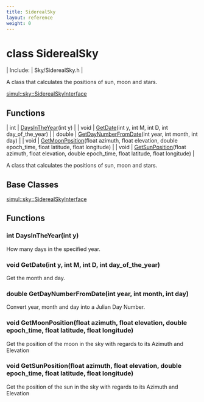 ```yaml
---
title: SiderealSky
layout: reference
weight: 0
---
```

class SiderealSky
===

| Include: | Sky/SiderealSky.h |

A class that calculates the positions of sun, moon and stars.
  

[simul::sky::SiderealSkyInterface](siderealskyinterface)

Functions
---

| int | [DaysInTheYear](#DaysInTheYear)(int y) |
| void | [GetDate](#GetDate)(int y, int M, int D, int day_of_the_year) |
| double | [GetDayNumberFromDate](#GetDayNumberFromDate)(int year, int month, int day) |
| void | [GetMoonPosition](#GetMoonPosition)(float azimuth, float elevation, double epoch_time, float latitude, float longitude) |
| void | [GetSunPosition](#GetSunPosition)(float azimuth, float elevation, double epoch_time, float latitude, float longitude) |

A class that calculates the positions of sun, moon and stars.
  


Base Classes
---
[simul::sky::SiderealSkyInterface](siderealskyinterface)

Functions
---

### <a name="DaysInTheYear"/>int DaysInTheYear(int y)
How many days in the specified year.

### <a name="GetDate"/>void GetDate(int y, int M, int D, int day_of_the_year)
Get the month and day.

### <a name="GetDayNumberFromDate"/>double GetDayNumberFromDate(int year, int month, int day)
Convert year, month and day into a Julian Day Number.

### <a name="GetMoonPosition"/>void GetMoonPosition(float azimuth, float elevation, double epoch_time, float latitude, float longitude)
Get the position of the moon in the sky with regards to its Azimuth and Elevation

### <a name="GetSunPosition"/>void GetSunPosition(float azimuth, float elevation, double epoch_time, float latitude, float longitude)
Get the position of the sun in the sky with regards to its Azimuth and Elevation
